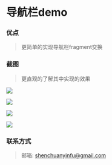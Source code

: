 # 导航栏demo

### 优点

> 更简单的实现导航栏fragment交换
>

### 截图

> 更直观的了解其中实现的效果

![](https://github.com/ymkiux/navigation/tree/master/img/home.jpg)

![](https://github.com/ymkiux/navigation/tree/master/img/shop.jpg)

![](https://github.com/ymkiux/navigation/tree/master/img/message.jpg)

![](https://github.com/ymkiux/navigation/tree/master/img/my.jpg)


### 联系方式

> 邮箱: shenchuanyinfu@gmail.com